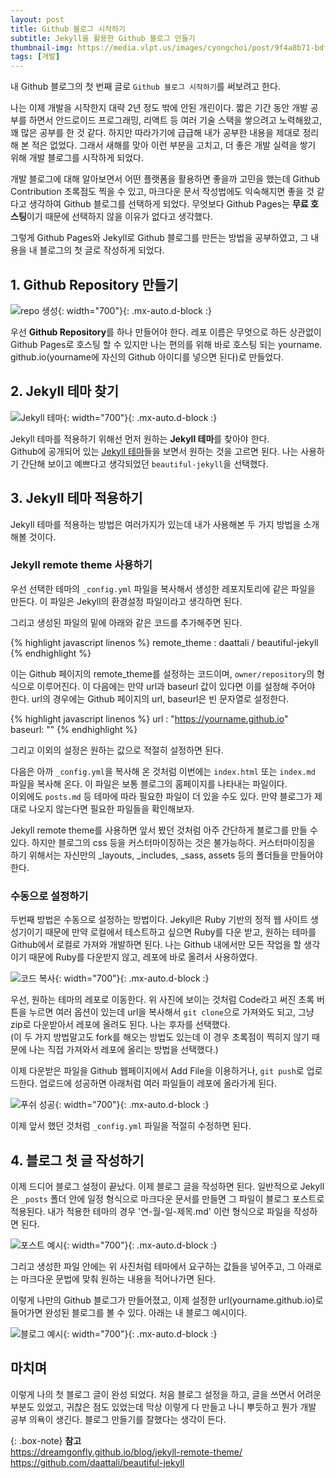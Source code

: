 ```yaml
---
layout: post
title: Github 블로그 시작하기
subtitle: Jekyll을 활용한 Github 블로그 만들기
thumbnail-img: https://media.vlpt.us/images/cyongchoi/post/9f4a8b71-bdf4-4266-b25c-40fc5e29d761/asasf.png
tags: [개발]
---
```


내 Github 블로그의 첫 번째 글로 `Github 블로그 시작하기`를 써보려고 한다.    

나는 이제 개발을 시작한지 대략 2년 정도 밖에 안된 개린이다. 짧은 기간 동안 개발 공부를 하면서 안드로이드 프로그래밍, 리액트 등 
여러 기술 스택을 쌓으려고 노력해왔고, 꽤 많은 공부를 한 것 같다. 하지만 따라가기에 급급해 내가 공부한 내용을 제대로 정리해 본 적은
없었다. 그래서 새해를 맞아 이런 부분을 고치고, 더 좋은 개발 실력을 쌓기 위해 개발 블로그를 시작하게 되었다.  

개발 블로그에 대해 알아보면서 어떤 플랫폼을 활용하면 좋을까 고민을 했는데 Github Contribution 초록점도 찍을 수 있고, 마크다운 문서
작성법에도 익숙해지면 좋을 것 같다고 생각하여 Github 블로그를 선택하게 되었다. 무엇보다 Github Pages는 **무료 호스팅**이기 때문에
선택하지 않을 이유가 없다고 생각했다.

그렇게 Github Pages와 Jekyll로 Github 블로그를 만든는 방법을 공부하였고, 그 내용을 내 블로그의 첫 글로 작성하게 되었다.

## 1. Github Repository 만들기

![repo 생성](https://user-images.githubusercontent.com/49465188/103454172-96da9180-4d24-11eb-8e8e-d8b15559784d.png){: width="700"}{: .mx-auto.d-block :}

우선 **Github Repository**를 하나 만들어야 한다. 레포 이름은 무엇으로 하든 상관없이 Github Pages로 호스팅 할 수 있지만 나는 
편의를 위해 바로 호스팅 되는 yourname.    
github.io(yourname에 자신의 Github 아이디를 넣으면 된다)로 만들었다.

## 2. Jekyll 테마 찾기

![Jekyll 테마](https://user-images.githubusercontent.com/49465188/103454331-38161780-4d26-11eb-914c-cf7131ad122a.png){: width="700"}{: .mx-auto.d-block :}

Jekyll 테마를 적용하기 위해선 먼저 원하는 **Jekyll 테마**를 찾아야 한다.  
Github에 공개되어 있는 [Jekyll 테마](https://github.com/topics/jekyll-theme)들을 보면서 원하는 것을 고르면 된다. 나는 사용하기 간단해
보이고 예쁘다고 생각되었던 `beautiful-jekyll`을 선택했다.

## 3. Jekyll 테마 적용하기

Jekyll 테마를 적용하는 방법은 여러가지가 있는데 내가 사용해본 두 가지 방법을 소개해볼 것이다.

### Jekyll remote theme 사용하기

우선 선택한 테마의 `_config.yml` 파일을 복사해서 생성한 레포지토리에 같은 파일을 만든다. 이 파일은 Jekyll의 환경설정 파일이라고 생각하면 된다.  

그리고 생성된 파일의 밑에 아래와 같은 코드를 추가해주면 된다.

{% highlight javascript linenos %}
remote_theme : daattali / beautiful-jekyll
{% endhighlight %}

이는 Github 페이지의 remote_theme를 설정하는 코드이며, `owner/repository`의 형식으로 이루어진다.
이 다음에는 만약 url과 baseurl 값이 있다면 이를 설정해 주어야 한다. url의 경우에는 Github 페이지의 url,
baseurl은 빈 문자열로 설정한다.

{% highlight javascript linenos %}
url : "https://yourname.github.io"  
baseurl: ""
{% endhighlight %}

그리고 이외의 설정은 원하는 값으로 적절히 설정하면 된다.  

다음은 아까 `_config.yml`을 복사해 온 것처럼 이번에는 `index.html` 또는 `index.md` 파일을 복사해 온다.
이 파일은 보통 블로그의 홈페이지를 나타내는 파일이다.  
이외에도 `posts.md` 등 테마에 따라 필요한 파일이 더 있을 수도 있다. 만약 블로그가 제대로 나오지 않는다면 
필요한 파일들을 확인해보자.

Jekyll remote theme를 사용하면 앞서 봤던 것처럼 아주 간단하게 블로그를 만들 수 있다. 하지만 블로그의 css 
등을 커스터마이징하는 것은 불가능하다. 커스터마이징을 하기 위해서는 자신만의 _layouts, _includes, _sass, assets 
등의 폴더들을 만들어야 한다.

### 수동으로 설정하기

두번째 방법은 수동으로 설정하는 방법이다. Jekyll은 Ruby 기반의 정적 웹 사이트 생성기이기 때문에 만약 로컬에서 테스트하고
싶으면 Ruby를 다운 받고, 원하는 테마를 Github에서 로컬로 가져와 개발하면 된다. 나는 Github 내에서만 모든 작업을 
할 생각이기 때문에 Ruby를 다운받지 않고, 레포에 바로 올려서 사용하였다.  

![코드 복사](https://user-images.githubusercontent.com/49465188/103469774-59214b80-4dac-11eb-907f-94764140de6b.png){: width="700"}{: .mx-auto.d-block :}

우선, 원하는 테마의 레포로 이동한다. 위 사진에 보이는 것처럼 Code라고 써진 초록 버튼을 누르면 여러 옵션이 있는데 url을
복사해서 `git clone`으로 가져와도 되고, 그냥 zip로 다운받아서 레포에 올려도 된다. 나는 후자를 선택했다.  
(이 두 가지 방법말고도 fork를 해오는 방법도 있는데 이 경우 초록점이 찍히지 않기 때문에 나는 직접 가져와서 레포에 올리는 방법을 선택했다.)  

이제 다운받은 파일을 Github 웹페이지에서 Add File을 이용하거나, `git push`로 업로드한다. 업로드에 성공하면 아래처럼 여러
파일들이 레포에 올라가게 된다.

![푸쉬 성공](https://user-images.githubusercontent.com/49465188/103469868-df8a5d00-4dad-11eb-9139-151b14346010.png){: width="700"}{: .mx-auto.d-block :}

이제 앞서 했던 것처럼 `_config.yml` 파일을 적절히 수정하면 된다.

## 4. 블로그 첫 글 작성하기

이제 드디어 블로그 설정이 끝났다. 이제 블로그 글을 작성하면 된다. 일반적으로 Jekyll은 `_posts` 폴더 안에
일정 형식으로 마크다운 문서를 만들면 그 파일이 블로그 포스트로 적용된다. 내가 적용한 테마의 경우 '연-월-일-제목.md'
이런 형식으로 파일을 작성하면 된다.

![포스트 예시](https://user-images.githubusercontent.com/49465188/103469951-f2516180-4dae-11eb-8f7c-1d40c750ebd5.png){: width="700"}{: .mx-auto.d-block :}

그리고 생성한 파일 안에는 위 사진처럼 테마에서 요구하는 값들을 넣어주고, 그 아래로는 마크다운 문법에 맞춰 원하는
내용을 적어나가면 된다.  

이렇게 나만의 Github 블로그가 만들어졌고, 이제 설정한 url(yourname.github.io)로 들어가면 완성된 블로그를 볼 수 있다.
아래는 내 블로그 예시이다.

![블로그 예시](https://user-images.githubusercontent.com/49465188/103469983-6be94f80-4daf-11eb-8a55-292b01f48486.png){: width="700"}{: .mx-auto.d-block :}

## 마치며

이렇게 나의 첫 블로그 글이 완성 되었다. 처음 블로그 설정을 하고, 글을 쓰면서 어려운 부분도 있었고, 귀찮은 점도 있었는데
막상 이렇게 다 만들고 나니 뿌듯하고 뭔가 개발 공부 의욕이 생긴다. 블로그 만들기를 잘했다는 생각이 든다.

{: .box-note}
**참고**  
https://dreamgonfly.github.io/blog/jekyll-remote-theme/  
https://github.com/daattali/beautiful-jekyll
